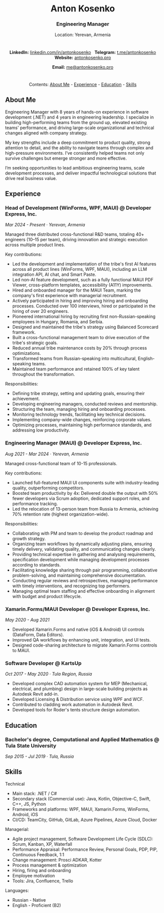 <h1 align="center">Anton Kosenko</h1>
<h3 align="center">Engineering Manager</h3>

<p align="center">Location: Yerevan, Armenia</p>

<h1></h1>

<p align="center">
&nbsp;<b>LinkedIn:</b>&nbsp;<a href="https://linkedin.com/in/antonkosenko">linkedin.com/in/antonkosenko</a>&nbsp;
&nbsp;<b>Telegram:</b>&nbsp;<a href="https://t.me/antonkosenko">t.me/antonkosenko</a>&nbsp;
&nbsp;<b>Website:</b>&nbsp;<a href="https://antonkosenko.pro">antonkosenko.pro</a>&nbsp;
<p>

<p align="center"><b>Email:</b>&nbsp;<a href="mailto:me@antonkosenko.pro">me@antonkosenko.pro</a></p>

<h1></h1>

<p align="center">
  Contents: 
  <a href="#about-me">About Me</a> - 
  <a href="#experience">Experience</a> - 
  <a href="#education">Education</a> - 
  <a href="#skills">Skills</a>
</p>

## About Me

Engineering Manager with 8 years of hands-on experience in software development (.NET) and 4 years in engineering leadership. I specialize in building high-performing teams from the ground up, elevated existing teams' performance, and driving large-scale organizational and technical changes aligned with company strategy.

My key strengths include a deep commitment to product quality, strong attention to detail, and the ability to navigate teams through complex and high-pressure environments. I’ve consistently helped teams not only survive challenges but emerge stronger and more effective.

I’m seeking opportunities to lead ambitious engineering teams, scale development processes, and deliver impactful technological solutions that drive real business value.

## Experience

### Head of Development (WinForms, WPF, MAUI) @ Developer Express, Inc.
*Mar 2024 - Present · Yerevan, Armenia*

Managed three distributed cross-functional R&D teams, totaling 40+ engineers (10–15 per team), driving innovation and strategic execution across multiple product lines.

Key contributions:
- Led the development and implementation of the tribe's first AI features across all product lines (WinForms, WPF, MAUI), including an LLM integration API, AI chat, and Smart Paste.
- Led non-AI feature development, such as a fully functional MAUI PDF Viewer, cross-platform templates, accessibility (A11Y) improvements.
- Hired and onboarded manager for the MAUI Team, marking the company's first experience with managerial recruitment.
- Actively participated in hiring and improving hiring and onboarding processes. Conducted over 100 interviews, hired or participated in the hiring of over 20 engineers.
- Pioneered international hiring by recruiting first non-Russian-speaking employees in Hungary, Romania, and Serbia.
- Designed and maintained the tribe's strategy using Balanced Scorecard framework.
- Built a cross-functional management team to drive execution of the tribe's strategic goals.
- Reduced annual tribe maintenance costs by 20% through process optimizations.
- Transformed teams from Russian-speaking into multicultural, English-speaking teams.
- Maintained team performance and retained 100% of key talent throughout the transformation.

Responsibilities:
- Defining tribe strategy, setting and updating goals, ensuring their achievement.
- Developing engineering managers, conducted reviews and mentorship.
- Structuring the team, managing hiring and onboarding processes.
- Monitoring technology trends, facilitating key technical decisions.
- Implementing company-wide changes, reinforcing corporate values.
- Optimizing processes, maintaining high performance standards, and addressing low productivity.

### Engineering Manager (MAUI) @ Developer Express, Inc.
*Aug 2021 - Mar 2024 · Yerevan, Armenia*

Managed cross-functional team of 10-15 professionals.

Key contributions:
- Launched full-featured MAUI UI components suite with industry-leading quality, outperforming competitors.
- Boosted team productivity by 4x: Delivered double the output with 50% fewer developers via Scrum adoption, dedicated support roles, and performance tracking.
- Led the relocation of 13-person team from Russia to Armenia, achieving 70% retention rate (highest organization-wide).

Responsibilities:
- Collaborating with PM and team to develop the product roadmap and growth strategy.
- Organizing team workflows by dynamically adjusting plans, ensuring timely delivery, validating quality, and communicating changes clearly.
- Providing technical expertise in gathering and analysing requirements, specification development while managing development processes according to standards.
- Facilitating knowledge sharing through pair programming, collaborative problem-solving, and maintaining comprehensive documentation.
- Conducting regular reviews and retrospectives, managing performance with timely interventions, and recognizing top performers.
- Managing optimal team staffing and effective onboarding in alignment with budget and product lifecycle.

### Xamarin.Forms/MAUI Developer @ Developer Express, Inc.
*May 2020 - Aug 2021*

- Developed Xamarin.Forms and native (iOS & Android) UI controls (DataForm, Data Editors).
- Improved QA workflows by enhancing unit, integration, and UI tests.
- Designed code-sharing architecture to migrate Xamarin.Forms controls to MAUI.

### Software Developer @ KartsUp
*Oct 2017 - May 2020 · Tula Region, Russia*

- Developed complex CAD automation system for MEP (Mechanical, electrical, and plumbing) design in large-scale building projects as Autodesk Revit add-in.
- Developed Licensing & Distribution service using WPF and WCF.
- Contributed to cladding work automation in Autodesk Revit.
- Developed tools for Roder's tents structure design automation.

## Education

### Bachelor's degree, Computational and Applied Mathematics @ Tula State University
*Sep 2015 - Jul 2019 · Tula, Russia*

## Skills
Technical
- Main stack: .NET / C#
- Secondary stack (Commercial use): Java, Kotlin, Objective-C, Swift, C++, JS, Python
- Frameworks and platforms: WPF, MAUI, Xamarin.Forms, WinForms, Android, iOS
- CI/CD: TeamCity, GitHub, GitLab, Azure Pipelines, Azure Cloud, Docker

Managerial:
- Agile project management, Software Development Life Cycle (SDLC): Scrum, Kanban, XP, Waterfall
- Performance Appraisal: Performance Review, Personal Goals, PDP, PIP, Continuous Feedback, 1:1
- Change management: Prosci ADKAR, Kotter
- Process management & optimization
- Hiring, firing and onboarding
- Employee motivation
- Tools: Jira, Confluence, Trello

Languages:
- Russian - Native
- English - Proficient (B2)
